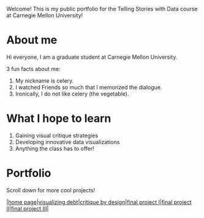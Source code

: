 Welcome! This is my public portfolio for the Telling Stories with Data course at Carnegie Mellon University!

# About me
Hi everyone, I am a graduate student at Carnegie Mellon University.

3 fun facts about me:
1. My nickname is celery.
2. I watched Friends so much that I memorized the dialogue.
3. Ironically, I do not like celery (the vegetable).

# What I hope to learn

1. Gaining visual critique strategies
2. Developing innovative data visualizations
3. Anything the class has to offer!

# Portfolio
Scroll down for more cool projects!

|[home page](https://celerysally.github.io/portfolio/)|[visualizing debt](https://celerysally.github.io/portfolio/)|[critique by design](https://celerysally.github.io/portfolio/)|[final project I](https://celerysally.github.io/portfolio/)|[final project II](https://celerysally.github.io/portfolio/)|[final project III](https://celerysally.github.io/portfolio/)|
